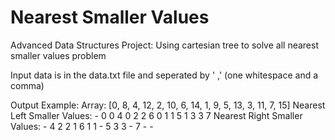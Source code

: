 # Nearest Smaller Values
Advanced Data Structures Project: Using cartesian tree to solve all nearest smaller values problem

Input data is in the data.txt file and seperated by ' ,' (one whitespace and a comma)

Output Example:
Array:  [0, 8, 4, 12, 2, 10, 6, 14, 1, 9, 5, 13, 3, 11, 7, 15]
Nearest Left Smaller Values:  - 0 0 4 0 2 2 6 0 1 1 5 1 3 3 7 
Nearest Right Smaller Values: - 4 2 2 1 6 1 1 - 5 3 3 - 7 - - 
